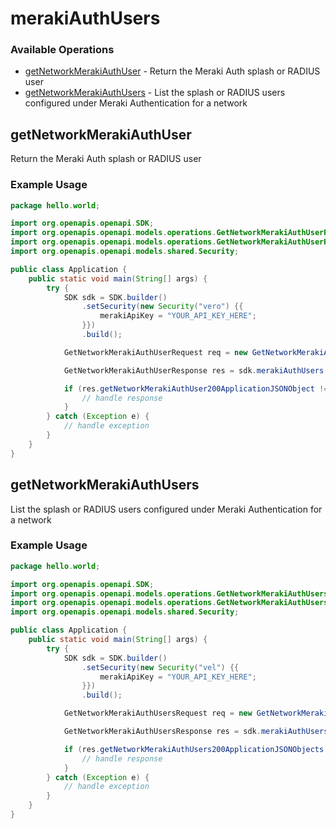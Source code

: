 # merakiAuthUsers

### Available Operations

* [getNetworkMerakiAuthUser](#getnetworkmerakiauthuser) - Return the Meraki Auth splash or RADIUS user
* [getNetworkMerakiAuthUsers](#getnetworkmerakiauthusers) - List the splash or RADIUS users configured under Meraki Authentication for a network

## getNetworkMerakiAuthUser

Return the Meraki Auth splash or RADIUS user

### Example Usage

```java
package hello.world;

import org.openapis.openapi.SDK;
import org.openapis.openapi.models.operations.GetNetworkMerakiAuthUserRequest;
import org.openapis.openapi.models.operations.GetNetworkMerakiAuthUserResponse;
import org.openapis.openapi.models.shared.Security;

public class Application {
    public static void main(String[] args) {
        try {
            SDK sdk = SDK.builder()
                .setSecurity(new Security("vero") {{
                    merakiApiKey = "YOUR_API_KEY_HERE";
                }})
                .build();

            GetNetworkMerakiAuthUserRequest req = new GetNetworkMerakiAuthUserRequest("voluptatem", "ipsam");            

            GetNetworkMerakiAuthUserResponse res = sdk.merakiAuthUsers.getNetworkMerakiAuthUser(req);

            if (res.getNetworkMerakiAuthUser200ApplicationJSONObject != null) {
                // handle response
            }
        } catch (Exception e) {
            // handle exception
        }
    }
}
```

## getNetworkMerakiAuthUsers

List the splash or RADIUS users configured under Meraki Authentication for a network

### Example Usage

```java
package hello.world;

import org.openapis.openapi.SDK;
import org.openapis.openapi.models.operations.GetNetworkMerakiAuthUsersRequest;
import org.openapis.openapi.models.operations.GetNetworkMerakiAuthUsersResponse;
import org.openapis.openapi.models.shared.Security;

public class Application {
    public static void main(String[] args) {
        try {
            SDK sdk = SDK.builder()
                .setSecurity(new Security("vel") {{
                    merakiApiKey = "YOUR_API_KEY_HERE";
                }})
                .build();

            GetNetworkMerakiAuthUsersRequest req = new GetNetworkMerakiAuthUsersRequest("alias");            

            GetNetworkMerakiAuthUsersResponse res = sdk.merakiAuthUsers.getNetworkMerakiAuthUsers(req);

            if (res.getNetworkMerakiAuthUsers200ApplicationJSONObjects != null) {
                // handle response
            }
        } catch (Exception e) {
            // handle exception
        }
    }
}
```
